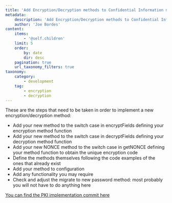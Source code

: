 ```yaml
---
title: 'Add Encryption/Decryption methods to Confidential Information module'
metadata:
    description: 'Add Encryption/Decryption methods to Confidential Information module'
    author: 'Joe Bordes'
content:
    items:
        - '@self.children'
    limit: 5
    order:
        by: date
        dir: desc
    pagination: true
    url_taxonomy_filters: true
taxonomy:
    category:
        - development
    tag:
        - encryption
        - decryption
---
```


These are the steps that need to be taken in order to implement a new
encryption/decryption method:

-   Add your new method to the switch case in encryptFields defining
    your encryption method function
-   Add your new method to the switch case in decryptFields defining
    your decryption method function
-   Add your new NONCE method to the switch case in getNONCE defining
    your method function to obtain the unique encryption code
-   Define the methods themselves following the code examples of the
    ones that already exist
-   Add your method to configuration
-   Add any functionality you may require
-   Check and adjust the migrate to new password method: most probably
    you will not have to do anything here

[You can find the PKI implementation commit here](https://github.com/tsolucio/Confidential-Information/commit/d927bc6442af4f074ccd2c886635d227f6013072)

